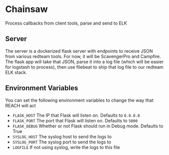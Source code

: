 # Chainsaw
Process callbacks from client tools, parse and send to ELK

## Server
The server is a dockerized flask server with endpoints to receive JSON from various redteam tools.  For now, it will be ScavengerPro and Campfire.  The flask app will take that JSON, parse it into a log file (which will be easier for logstash to process), then use filebeat to ship that log file to our redteam ELK stack.

## Environment Variables
You can set the following environment variables to change the way that REACH will act

- `FLASK_HOST` The IP that Flask will listen on. Defaults to `0.0.0.0`
- `FLASK_PORT` The port that Flask will listen on. Defaults to `5000`
- `FLASK_DEBUG` Whether or not Flask should run in Debug mode. Defaults to True
- `SYSLOG_HOST` The syslog host to send the logs to
- `SYSLOG_PORT` The syslog port to send the logs to
- `LOGFILE` If not using syslog, write the logs to this file
